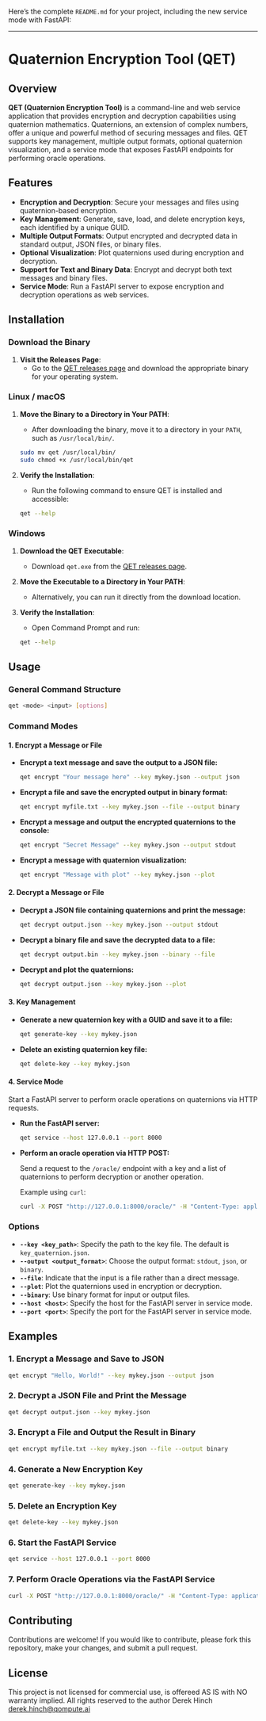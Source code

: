 Here’s the complete `README.md` for your project, including the new service mode with FastAPI:

---

# Quaternion Encryption Tool (QET)

## Overview

**QET (Quaternion Encryption Tool)** is a command-line and web service application that provides encryption and decryption capabilities using quaternion mathematics. Quaternions, an extension of complex numbers, offer a unique and powerful method of securing messages and files. QET supports key management, multiple output formats, optional quaternion visualization, and a service mode that exposes FastAPI endpoints for performing oracle operations.

## Features

- **Encryption and Decryption**: Secure your messages and files using quaternion-based encryption.
- **Key Management**: Generate, save, load, and delete encryption keys, each identified by a unique GUID.
- **Multiple Output Formats**: Output encrypted and decrypted data in standard output, JSON files, or binary files.
- **Optional Visualization**: Plot quaternions used during encryption and decryption.
- **Support for Text and Binary Data**: Encrypt and decrypt both text messages and binary files.
- **Service Mode**: Run a FastAPI server to expose encryption and decryption operations as web services.

## Installation

### Download the Binary

1. **Visit the Releases Page**:
   - Go to the [QET releases page](https://github.com/blakdayz/qet/releases) and download the appropriate binary for your operating system.

### Linux / macOS

1. **Move the Binary to a Directory in Your PATH**:
   - After downloading the binary, move it to a directory in your `PATH`, such as `/usr/local/bin/`.

   ```bash
   sudo mv qet /usr/local/bin/
   sudo chmod +x /usr/local/bin/qet
   ```

2. **Verify the Installation**:
   - Run the following command to ensure QET is installed and accessible:

   ```bash
   qet --help
   ```

### Windows

1. **Download the QET Executable**:
   - Download `qet.exe` from the [QET releases page](https://github.com/yourusername/qet/releases).

2. **Move the Executable to a Directory in Your PATH**:
   - Alternatively, you can run it directly from the download location.

3. **Verify the Installation**:
   - Open Command Prompt and run:

   ```cmd
   qet --help
   ```

## Usage

### General Command Structure

```bash
qet <mode> <input> [options]
```

### Command Modes

#### 1. **Encrypt a Message or File**

- **Encrypt a text message and save the output to a JSON file:**
  ```bash
  qet encrypt "Your message here" --key mykey.json --output json
  ```

- **Encrypt a file and save the encrypted output in binary format:**
  ```bash
  qet encrypt myfile.txt --key mykey.json --file --output binary
  ```

- **Encrypt a message and output the encrypted quaternions to the console:**
  ```bash
  qet encrypt "Secret Message" --key mykey.json --output stdout
  ```

- **Encrypt a message with quaternion visualization:**
  ```bash
  qet encrypt "Message with plot" --key mykey.json --plot
  ```

#### 2. **Decrypt a Message or File**

- **Decrypt a JSON file containing quaternions and print the message:**
  ```bash
  qet decrypt output.json --key mykey.json --output stdout
  ```

- **Decrypt a binary file and save the decrypted data to a file:**
  ```bash
  qet decrypt output.bin --key mykey.json --binary --file
  ```

- **Decrypt and plot the quaternions:**
  ```bash
  qet decrypt output.json --key mykey.json --plot
  ```

#### 3. **Key Management**

- **Generate a new quaternion key with a GUID and save it to a file:**
  ```bash
  qet generate-key --key mykey.json
  ```

- **Delete an existing quaternion key file:**
  ```bash
  qet delete-key --key mykey.json
  ```

#### 4. **Service Mode**

Start a FastAPI server to perform oracle operations on quaternions via HTTP requests.

- **Run the FastAPI server:**
  ```bash
  qet service --host 127.0.0.1 --port 8000
  ```

- **Perform an oracle operation via HTTP POST:**

  Send a request to the `/oracle/` endpoint with a key and a list of quaternions to perform decryption or another operation.

  Example using `curl`:
  ```bash
  curl -X POST "http://127.0.0.1:8000/oracle/" -H "Content-Type: application/json" -d '{"key": "<your_key_json>", "quaternions": [{"w": 1.0, "x": 2.0, "y": 3.0, "z": 4.0}, {"w": 5.0, "x": 6.0, "y": 7.0, "z": 8.0}]}'
  ```

### Options

- **`--key <key_path>`**: Specify the path to the key file. The default is `key_quaternion.json`.
- **`--output <output_format>`**: Choose the output format: `stdout`, `json`, or `binary`.
- **`--file`**: Indicate that the input is a file rather than a direct message.
- **`--plot`**: Plot the quaternions used in encryption or decryption.
- **`--binary`**: Use binary format for input or output files.
- **`--host <host>`**: Specify the host for the FastAPI server in service mode.
- **`--port <port>`**: Specify the port for the FastAPI server in service mode.

## Examples

### 1. Encrypt a Message and Save to JSON

```bash
qet encrypt "Hello, World!" --key mykey.json --output json
```

### 2. Decrypt a JSON File and Print the Message

```bash
qet decrypt output.json --key mykey.json
```

### 3. Encrypt a File and Output the Result in Binary

```bash
qet encrypt myfile.txt --key mykey.json --file --output binary
```

### 4. Generate a New Encryption Key

```bash
qet generate-key --key mykey.json
```

### 5. Delete an Encryption Key

```bash
qet delete-key --key mykey.json
```

### 6. Start the FastAPI Service

```bash
qet service --host 127.0.0.1 --port 8000
```

### 7. Perform Oracle Operations via the FastAPI Service

```bash
curl -X POST "http://127.0.0.1:8000/oracle/" -H "Content-Type: application/json" -d '{"key": "<your_key_json>", "quaternions": [{"w": 1.0, "x": 2.0, "y": 3.0, "z": 4.0}, {"w": 5.0, "x": 6.0, "y": 7.0, "z": 8.0}]}'
```

## Contributing

Contributions are welcome! If you would like to contribute, please fork this repository, make your changes, and submit a pull request.

## License

This project is not licensed for commercial use, is offereed AS IS with NO warranty implied. All rights reserved to the author Derek Hinch <derek.hinch@qompute.ai>

